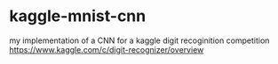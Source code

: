 # kaggle-mnist-cnn
my implementation of a CNN for a kaggle digit recoginition competition
https://www.kaggle.com/c/digit-recognizer/overview
